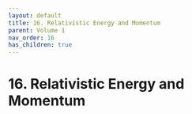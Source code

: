 ```yaml
---
layout: default
title: 16. Relativistic Energy and Momentum
parent: Volume 1
nav_order: 16
has_children: true
---
```

# 16. Relativistic Energy and Momentum
